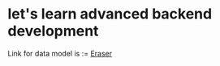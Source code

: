 # let's learn advanced backend development

Link for data model is :=
[Eraser](https://app.eraser.io/workspace/YtPqZ1VogxGy1jzIDkzj)